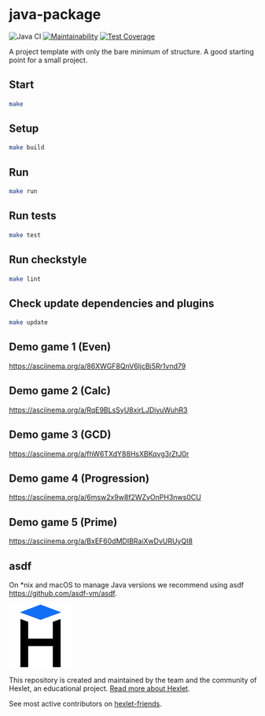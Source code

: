 # java-package

![Java CI](https://github.com/hexlet-boilerplates/java-package/workflows/Java%20CI/badge.svg)
[![Maintainability](https://api.codeclimate.com/v1/badges/bc953fb0ab378995dab3/maintainability)](https://codeclimate.com/github/hexlet-boilerplates/java-package/maintainability)
[![Test Coverage](https://api.codeclimate.com/v1/badges/bc953fb0ab378995dab3/test_coverage)](https://codeclimate.com/github/hexlet-boilerplates/java-package/test_coverage)

A project template with only the bare minimum of structure. A good starting point for a small project.

## Start

```bash
make
```

## Setup

```bash
make build
```

## Run

```bash
make run
```

## Run tests

```bash
make test
```

## Run checkstyle

```bash
make lint
```

## Check update dependencies and plugins

```bash
make update
```
## Demo game 1 (Even)
https://asciinema.org/a/86XWGF8QnV6ljcBi5Rr1vnd79

## Demo game 2 (Calc)
https://asciinema.org/a/RqE9BLsSyU8xjrLJDiyuWuhR3

## Demo game 3 (GCD)
https://asciinema.org/a/fhW6TXdY88HsXBKqvg3rZtJ0r

## Demo game 4 (Progression)
https://asciinema.org/a/6msw2x9w8f2WZvOnPH3nws0CU

## Demo game 5 (Prime)
https://asciinema.org/a/BxEF60dMDIBRaiXwDvURUyQI8

## asdf

On *nix and macOS to manage Java versions we recommend using asdf https://github.com/asdf-vm/asdf.


[![Hexlet Ltd. logo](https://raw.githubusercontent.com/Hexlet/assets/master/images/hexlet_logo128.png)](https://hexlet.io/?utm_source=github&utm_medium=link&utm_campaign=java-package)

This repository is created and maintained by the team and the community of Hexlet, an educational project. [Read more about Hexlet](https://hexlet.io/?utm_source=github&utm_medium=link&utm_campaign=java-package).

See most active contributors on [hexlet-friends](https://friends.hexlet.io/).
